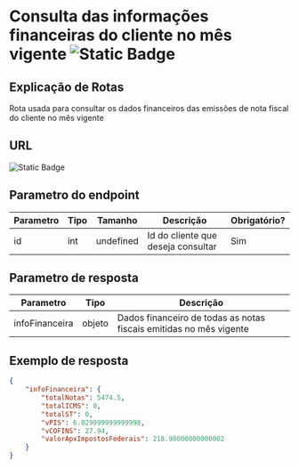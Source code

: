 # Consulta das informações financeiras do cliente no mês vigente ![Static Badge](https://img.shields.io/badge/Rota_autenticada-49CC90)

## Explicação de Rotas

Rota usada para consultar os dados financeiros das emissões de nota fiscal do cliente no mês vigente

## URL

![Static Badge](https://img.shields.io/badge/GET-%2Fapi%2Fv1%2Finterno%2Fcliente%2Finfo_fin%2F{id}-%2361AFFE)

## Parametro do endpoint

| Parametro | Tipo | Tamanho   | Descrição                          | Obrigatório? |
|-----------|------|-----------|------------------------------------|--------------|
| id        | int  | undefined | Id do cliente que deseja consultar | Sim          |

## Parametro de resposta

| Parametro      | Tipo   | Descrição                                                          |
|----------------|--------|--------------------------------------------------------------------|
| infoFinanceira | objeto | Dados financeiro de todas as notas fiscais emitidas no mês vigente |

## Exemplo de resposta

```json
{
    "infoFinanceira": {
        "totalNotas": 5474.5,
        "totalICMS": 0,
        "totalST": 0,
        "vPIS": 6.029999999999998,
        "vCOFINS": 27.94,
        "valorApxImpostosFederais": 218.98000000000002
    }
}
```
